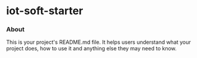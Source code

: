 iot-soft-starter
================

### About

This is your project's README.md file. It helps users understand what your
project does, how to use it and anything else they may need to know.
